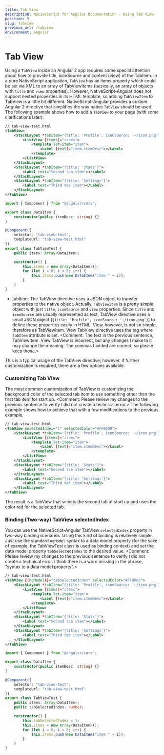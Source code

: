 ```yaml
---
title: Tab View
description: NativeScript for Angular Documentation - Using Tab View
position: 5
slug: tabview
previous_url: /tabview
environment: angular
---
```


# Tab View

Using a `TabView` inside an Angular 2 app requires some special attention about how to provide title, iconSource and content (view) of the TabItem. In a pure NativeScript application, `TabView` has an items property which could be set via XML to an array of TabViewItems (basically, an array of objects with `title` and `view` properties). However, NativeScript-Angular does not support nested properties in its HTML template, so adding `TabViewItem` to TabView is a little bit different. NativeScript-Angular provides a custom Angular 2 directive that simplifies the way native `TabView` should be used. The following example shows how to add a `TabView` to your page (with some clarifications later):

```XML
// tab-view-test.html
<TabView>
    <StackLayout *tabItem="{title: 'Profile', iconSource: '~/icon.png'}" >
        <ListView [items]="items">
            <template let-item="item">
                <Label [text]="item.itemDesc"></Label>
            </template>
        </ListView>
    </StackLayout>
    <StackLayout *tabItem="{title: 'Stats'}">
        <Label text="Second tab item"></Label>
    </StackLayout>
    <StackLayout *tabItem="{title: 'Settings'}">
        <Label text="Third tab item"></Label>
    </StackLayout>
</TabView>
```
```TypeScript
import { Component } from "@angular/core";

export class DataItem {
    constructor(public itemDesc: string) {}
}

@Component({
	selector: "tab-view-test",
	templateUrl: "tab-view-test.html"
})
export class TabViewTest {
    public items: Array<DataItem>;

    constructor() {
        this.items = new Array<DataItem>();
        for (let i = 0; i < 5; i++) {
            this.items.push(new DataItem("item " + i));
        }
    }
}
```

* tabItem:  The TabView directive uses a JSON object to transfer properties to the native object. Actually, `TabViewItem` is a pretty simple object with just `title`, `iconSource` and `view` properties. Since `title` and `iconSource` are usually represented as text, TabView directive uses a small JSON object (`{title: 'Profile', iconSource: '~/icon.png'}`) to define these properties easily in HTML. View, however, is not so simple, therefore as TabViewItem. View TabView directive uses the tag where `tabItem` attribute is set.
<Comment: The text in the previous sentence, TabViewItem. View TabView is incorrect, but any changes I make to it may change the meaning. The commas I added are correct, so please keep those.>

This is a typical usage of the TabView directive; however, if further customization is required, there are a few options available.

### Customizing Tab View

The most common customization of TabView is customizing the background color of the selected tab item to use something other than the first tab item for start up. <Comment: Please review my changes to the previous sentence to verify I did not create a technical error.> The following example shows how to achieve that with a few modifications to the previous example.

```XML
// tab-view-test.html
<TabView selectedIndex="1" selectedColor="#FF0000">
    <StackLayout *tabItem="{title: 'Profile', iconSource: '~/icon.png'}" >
        <ListView [items]="items">
            <template let-item="item">
                <Label [text]="item.itemDesc"></Label>
            </template>
        </ListView>
    </StackLayout>
    <StackLayout *tabItem="{title: 'Stats'}">
        <Label text="Second tab item"></Label>
    </StackLayout>
    <StackLayout *tabItem="{title: 'Settings'}">
        <Label text="Third tab item"></Label>
    </StackLayout>
</TabView>
```

The result is a TabView that selects the second tab at start up and uses the color red for the selected tab.

### Binding (Two-way) TabView selectedIndex

You can use the NativeScript-Angular TabView `selectedIndex` property in two-way binding scenarios. Using this kind of binding is relatively simple. Just use the standard `ngModel` syntax to a data model property (for the sake of example, the TabViewTest class is used as binding context) and set the data model property `tabSelectedIndex` to the desired value. <Comment: Please review my changes to the previous sentence to verify I did not create a technical error. I think there is a word missing in the phrase, "syntax to a data model property".>

```XML
// tab-view-test.html
<TabView [(ngModel)]="tabSelectedIndex" selectedColor="#FF0000">
    <StackLayout *tabItem="{title: 'Profile', iconSource: '~/icon.png'}" >
        <ListView [items]="items">
            <template let-item="item">
            	<Label [text]="item.itemDesc"></Label>
            </template>
        </ListView>
    </StackLayout>
    <StackLayout *tabItem="{title: 'Stats'}">
    	<Label text="Second tab item"></Label>
    </StackLayout>
    <StackLayout *tabItem="{title: 'Settings'}">
    	<Label text="Third tab item"></Label>
    </StackLayout>
</TabView>
```
```TypeScript
import { Component } from "@angular/core";

export class DataItem {
    constructor(public itemDesc: string) {}
}

@Component({
	selector: "tab-view-test",
	templateUrl: "tab-view-test.html"
})
export class TabViewTest {
    public items: Array<DataItem>;
    public tabSelectedIndex: number;

    constructor() {
    	this.tabSelectedIndex = 1;
        this.items = new Array<DataItem>();
        for (let i = 0; i < 5; i++) {
            this.items.push(new DataItem("item " + i));
        }
    }
}
```
